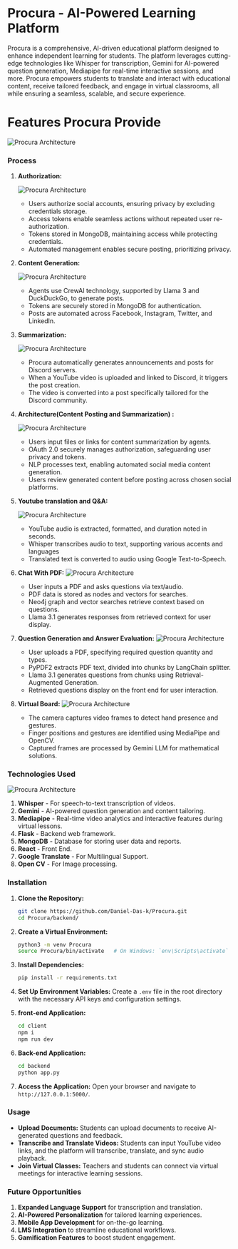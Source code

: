 # Procura - AI-Powered Learning Platform

Procura is a comprehensive, AI-driven educational platform designed to enhance independent learning for students. The platform leverages cutting-edge technologies like Whisper for transcription, Gemini for AI-powered question generation, Mediapipe for real-time interactive sessions, and more. Procura empowers students to translate and interact with educational content, receive tailored feedback, and engage in virtual classrooms, all while ensuring a seamless, scalable, and secure experience.


# Features Procura Provide
![Procura Architecture](images/Features.png)
### Process

1. **Authorization:**

    ![Procura Architecture](images/Authorization.png)
    - Users authorize social accounts, ensuring privacy by excluding credentials storage.
    - Access tokens enable seamless actions without repeated user re-authorization.
    - Tokens stored in MongoDB, maintaining access while protecting credentials.
   - Automated management enables secure posting, prioritizing privacy.

2. **Content Generation:**

     ![Procura Architecture](images/Content.png)
    - Agents use CrewAI technology, supported by Llama 3 and DuckDuckGo, to generate posts.
    - Tokens are securely stored in MongoDB for authentication.
    - Posts are automated across Facebook, Instagram, Twitter, and LinkedIn.

3. **Summarization:**

    ![Procura Architecture](images/Summarization.png)
    - Procura automatically generates announcements and posts for Discord servers.
    - When a YouTube video is uploaded and linked to Discord, it triggers the post creation.
    - The video is converted into a post specifically tailored for the Discord community.

4. **Architecture(Content Posting and Summarization) :**

    ![Procura Architecture](images/Architecture.png)
    - Users input files or links for content summarization by agents.
    - OAuth 2.0 securely manages authorization, safeguarding user privacy and tokens.
    - NLP processes text, enabling automated social media content generation.
    - Users review generated content before posting across chosen social platforms.

5. **Youtube translation and Q&A:**

    ![Procura Architecture](images/Translation.png)
    - YouTube audio is extracted, formatted, and duration noted in seconds.
    - Whisper transcribes audio to text, supporting various accents and languages
    - Translated text is converted to audio using Google Text-to-Speech.
   
6. **Chat With PDF:**
   ![Procura Architecture](images/ChatWPDF.png)
    - User inputs a PDF and asks questions via text/audio.
    - PDF data is stored as nodes and vectors for searches.
    - Neo4j graph and vector searches retrieve context based on questions.
    - Llama 3.1 generates responses from retrieved context for user display.

7. **Question Generation and Answer Evaluation:**
   ![Procura Architecture](images/PDFQ&A.png)
    - User uploads a PDF, specifying required question quantity and types.
    - PyPDF2 extracts PDF text, divided into chunks by LangChain splitter.
    - Llama 3.1 generates questions from chunks using Retrieval-Augmented Generation.
    - Retrieved questions display on the front end for user interaction.

8. **Virtual Board:**
   ![Procura Architecture](images/VirtualBoard.png)
    - The camera captures video frames to detect hand presence and gestures.
    - Finger positions and gestures are identified using MediaPipe and OpenCV.
    - Captured frames are processed by Gemini LLM for mathematical solutions.

### Technologies Used

![Procura Architecture](images/TechStacks.png)

1. **Whisper** - For speech-to-text transcription of videos.
2. **Gemini** - AI-powered question generation and content tailoring.
3. **Mediapipe** - Real-time video analytics and interactive features during virtual lessons.
5. **Flask** - Backend web framework.
7. **MongoDB** - Database for storing user data and reports.
10. **React** - Front End.
11. **Google Translate** - For Multilingual Support.
12. **Open CV** - For Image processing.

### Installation

1. **Clone the Repository:**
   ```bash
   git clone https://github.com/Daniel-Das-k/Procura.git
   cd Procura/backend/
   ```

2. **Create a Virtual Environment:**
   ```bash
   python3 -m venv Procura
   source Procura/bin/activate   # On Windows: `env\Scripts\activate`
   ```

3. **Install Dependencies:**
   ```bash
   pip install -r requirements.txt
   ```

4. **Set Up Environment Variables:**
   Create a `.env` file in the root directory with the necessary API keys and configuration settings.

5. **front-end Application:**
   ```bash
   cd client
   npm i 
   npm run dev
   ```

6. **Back-end Application:**
    ```bash
   cd backend
   python app.py
   ```

7. **Access the Application:**
   Open your browser and navigate to `http://127.0.0.1:5000/`.

### Usage

- **Upload Documents:** Students can upload documents to receive AI-generated questions and feedback.
- **Transcribe and Translate Videos:** Students can input YouTube video links, and the platform will transcribe, translate, and sync audio playback.
- **Join Virtual Classes:** Teachers and students can connect via virtual meetings for interactive learning sessions.

### Future Opportunities

1. **Expanded Language Support** for transcription and translation.
2. **AI-Powered Personalization** for tailored learning experiences.
3. **Mobile App Development** for on-the-go learning.
4. **LMS Integration** to streamline educational workflows.
5. **Gamification Features** to boost student engagement.
